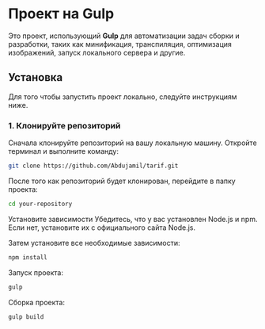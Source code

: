 # Проект на Gulp

Это проект, использующий **Gulp** для автоматизации задач сборки и разработки, таких как минификация, транспиляция, оптимизация изображений, запуск локального сервера и другие.

## Установка

Для того чтобы запустить проект локально, следуйте инструкциям ниже.

### 1. Клонируйте репозиторий

Сначала клонируйте репозиторий на вашу локальную машину. Откройте терминал и выполните команду:

```bash
git clone https://github.com/Abdujamil/tarif.git  
```
После того как репозиторий будет клонирован, перейдите в папку проекта:

```bash
cd your-repository
```

Установите зависимости
Убедитесь, что у вас установлен Node.js и npm. Если нет, установите их с официального сайта Node.js.

Затем установите все необходимые зависимости:

```bash
npm install
```

Запуск проекта:

```bash
gulp
```

Сборка проекта:

```bash
gulp build

```


